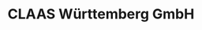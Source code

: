---
title: "CLAAS Württemberg GmbH"
url: /herrenberg/claas-wuerttemberg-gmbh/
shop: Autowerkstatt
---